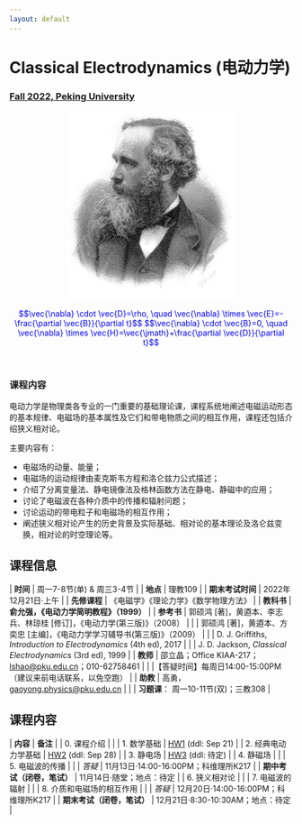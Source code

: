 ```yaml
---
layout: default
---
```


<style>
table {
  font-family: arial, sans-serif;
  border-collapse: collapse;
  width: 100%;
}

td, th {
  border: 1px solid #dddddd;
  text-align: left;
  padding: 8px;
}

tr:nth-child(odd) {
  background-color: #dddddd;
}
</style>

# <b>Classical Electrodynamics (电动力学)</b>

### <u>Fall 2022, Peking University</u>

<div style="display: flex; justify-content: center;">
<img src="James_Clerk_Maxwell.jpg" width="300">
</div>


<p align="center">
<font color="blue">
$$\vec{\nabla} \cdot \vec{D}=\rho, \quad \vec{\nabla} \times \vec{E}=-\frac{\partial \vec{B}}{\partial t}$$
$$\vec{\nabla} \cdot \vec{B}=0, \quad \vec{\nabla} \times \vec{H}=\vec{\jmath}+\frac{\partial \vec{D}}{\partial t}$$
</font>
</p>

<br>

### 课程内容

电动力学是物理类各专业的一门重要的基础理论课，课程系统地阐述电磁运动形态的基本规律、电磁场的基本属性及它们和带电物质之间的相互作用，课程还包括介绍狭义相对论。

主要内容有：
- 电磁场的动量、能量；
- 电磁场的运动规律由麦克斯韦方程和洛仑兹力公式描述；
- 介绍了分离变量法、静电镜像法及格林函数方法在静电、静磁中的应用；
- 讨论了电磁波在各种介质中的传播和辐射问题；
- 讨论运动的带电粒子和电磁场的相互作用；
- 阐述狭义相对论产生的历史背景及实际基础、相对论的基本理论及洛仑兹变换，相对论的时空理论等。

<p></p>

## 课程信息

| **时间** |  周一7-8节(单) & 周三3-4节 |
| **地点** | 理教109 |
| **期末考试时间** | 2022年12月21日·上午 |
| **先修课程** | 《电磁学》《理论力学》《数学物理方法》 |
| **教科书** | **俞允强，《电动力学简明教程》（1999）** |
| **参考书** | 郭硕鸿 [著]，黄逎本、李志兵、林琼桂 [修订]，《电动力学(第三版)》（2008） | 
| | 郭硕鸿 [著]，黄逎本、方奕忠 [主编]，《电动力学学习辅导书(第三版)》（2009） |
| | D. J. Griffiths, *Introduction to Electrodynamics* (4th ed), 2017 |
| | J. D. Jackson, *Classical Electrodynamics* (3rd ed), 1999 |
| **教师** | 邵立晶；Office KIAA-217；lshao@pku.edu.cn；010-62758461 | 
| |【答疑时间】每周日14:00-15:00PM（建议来前电话联系，以免空跑） |
| **助教** | 高勇，gaoyong.physics@pku.edu.cn |
| | **习题课**： 周一10-11节(双)；三教308 |

<p></p>

## 课程内容

| **内容** | **备注** |
| 0. 课程介绍 | |
| 1. 数学基础 | [HW1](https://disk.pku.edu.cn:443/link/7B0B8AB7347CF02BF638E114793723AE) (ddl: Sep 21) |
| 2. 经典电动力学基础 | [HW2](https://disk.pku.edu.cn:443/link/7B0B8AB7347CF02BF638E114793723AE) (ddl: Sep 28) |
| 3. 静电场 | [HW3](https://disk.pku.edu.cn:443/link/7B0B8AB7347CF02BF638E114793723AE) (ddl: 待定) |
| 4. 静磁场 | |
| 5. 电磁波的传播 | |
| *答疑* | 11月13日·14:00-16:00PM；科维理所K217 | 
| **期中考试（闭卷，笔试）** | 11月14日·随堂；地点：待定 |
| 6. 狭义相对论 |  |
| 7. 电磁波的辐射 |  |
| 8. 介质和电磁场的相互作用 |  |
| *答疑* | 12月20日·14:00-16:00PM；科维理所K217 | 
| **期末考试（闭卷，笔试）** | 12月21日·8:30-10:30AM；地点：待定 |

<!-- <p></p>

## 文件下载

- **课程日历**<small>（最后更新：2022年6月9日）</small>：[我爱上课.pdf](https://disk.pku.edu.cn:443/link/7B0B8AB7347CF02BF638E114793723AE)
- **课程作业**<small>（最后更新：2022年6月9日）</small>：[我爱写作业.pdf](https://disk.pku.edu.cn:443/link/7B0B8AB7347CF02BF638E114793723AE) -->

<p></p>

<script type="text/x-mathjax-config">
  MathJax.Hub.Config({
    tex2jax: {
      inlineMath: [ ['$','$'] ],
      processEscapes: true
    }
  });
</script>
<script type="text/javascript" src="https://cdn.mathjax.org/mathjax/latest/MathJax.js?config=TeX-AMS-MML_HTMLorMML">
</script>

